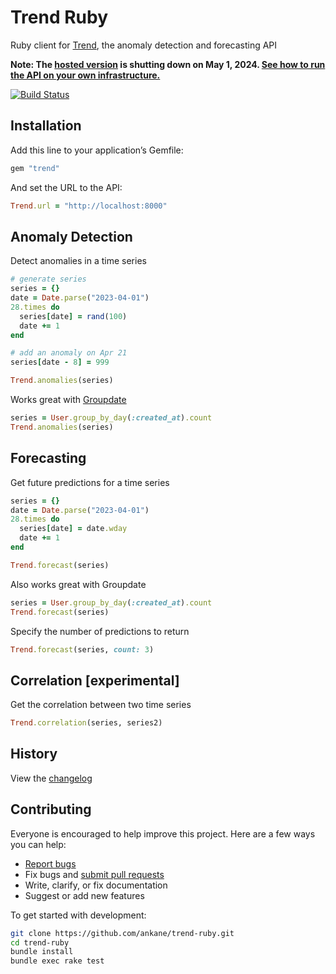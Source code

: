 # Trend Ruby

Ruby client for [Trend](https://github.com/ankane/trend-api), the anomaly detection and forecasting API

**Note: The [hosted version](https://trendapi.org/) is shutting down on May 1, 2024. [See how to run the API on your own infrastructure.](https://github.com/ankane/trend-api)**

[![Build Status](https://github.com/ankane/trend-ruby/workflows/build/badge.svg?branch=master)](https://github.com/ankane/trend-ruby/actions)

## Installation

Add this line to your application’s Gemfile:

```ruby
gem "trend"
```

And set the URL to the API:

```ruby
Trend.url = "http://localhost:8000"
```

## Anomaly Detection

Detect anomalies in a time series

```ruby
# generate series
series = {}
date = Date.parse("2023-04-01")
28.times do
  series[date] = rand(100)
  date += 1
end

# add an anomaly on Apr 21
series[date - 8] = 999

Trend.anomalies(series)
```

Works great with [Groupdate](https://github.com/ankane/groupdate)

```ruby
series = User.group_by_day(:created_at).count
Trend.anomalies(series)
```

## Forecasting

Get future predictions for a time series

```ruby
series = {}
date = Date.parse("2023-04-01")
28.times do
  series[date] = date.wday
  date += 1
end

Trend.forecast(series)
```

Also works great with Groupdate

```ruby
series = User.group_by_day(:created_at).count
Trend.forecast(series)
```

Specify the number of predictions to return

```ruby
Trend.forecast(series, count: 3)
```

## Correlation [experimental]

Get the correlation between two time series

```ruby
Trend.correlation(series, series2)
```

## History

View the [changelog](https://github.com/ankane/trend-ruby/blob/master/CHANGELOG.md)

## Contributing

Everyone is encouraged to help improve this project. Here are a few ways you can help:

- [Report bugs](https://github.com/ankane/trend-ruby/issues)
- Fix bugs and [submit pull requests](https://github.com/ankane/trend-ruby/pulls)
- Write, clarify, or fix documentation
- Suggest or add new features

To get started with development:

```sh
git clone https://github.com/ankane/trend-ruby.git
cd trend-ruby
bundle install
bundle exec rake test
```
